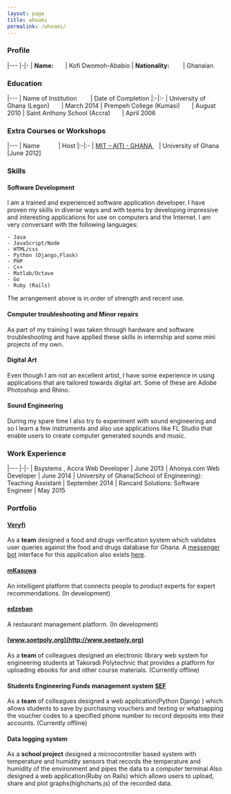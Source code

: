 ```yaml
---
layout: page
title: whoami
permalink: /whoami/
---
```


### Profile

|---
|-|-
| **Name:** &nbsp;&nbsp;&nbsp;&nbsp;&nbsp;&nbsp;| Kofi Dwomoh-Ababio
| **Nationality:** &nbsp;&nbsp;&nbsp;&nbsp;&nbsp;&nbsp; | Ghanaian


### Education

|---
| Name of Institution &nbsp;&nbsp;&nbsp;&nbsp;&nbsp;&nbsp; | Date of Completion
|:-|:-
| University of Ghana (Legon) &nbsp;&nbsp;&nbsp;&nbsp;&nbsp;&nbsp;| March 2014
| Prempeh College (Kumasi) 	  &nbsp;&nbsp;&nbsp;&nbsp;&nbsp;&nbsp;| August 2010
| Saint Anthony School (Accra) &nbsp;&nbsp;&nbsp;&nbsp;&nbsp;&nbsp;| April 2006
					
				
				
			

### Extra Courses or Workshops

|---
| Name &nbsp;&nbsp;&nbsp;&nbsp;&nbsp;&nbsp; &nbsp;&nbsp;&nbsp;| Host
|:-|:-
| [MIT – AITI - GHANA ](http://gsl.mit.edu/project/89/)&nbsp;&nbsp;&nbsp;| University of Ghana [June 2012]


### Skills

#### Software Development
I am a trained and experienced software application developer. I have proven my skills in diverse ways and with teams by developing impressive and interesting applications for use on computers and the Internet. I am very conversant with the following languages:

	- Java
	- JavaScript/Node
	- HTML/css
	- Python (Django,Flask)
	- PHP
	- C++
	- Matlab/Octave
	- Go
	- Ruby (Rails)

The arrangement above is in order of strength and recent use.

#### Computer troubleshooting and Minor repairs
As part of my training I was taken through hardware and software troubleshooting and have applied these skills in internship and some mini projects of my own.

#### Digital Art
Even though I am not an excellent artist, I have some experience in using applications that are tailored towards digital art. Some of these are Adobe Photoshop and Rhino.

#### Sound Engineering
During my spare time I also try to experiment with sound engineering and so I learn a few instruments and also use applications like FL Studio that enable users to create computer generated sounds and music.

### Work Experience

|---
|-|-
| Bsystems ,  Accra Web Developer | June 2013
| Ahonya.com Web Developer | June 2014
| University of Ghana(School of  Engineering): Teaching Assistant | September 2014
| Rancard Solutions: Software Engineer | May 2015

### Portfolio

#### [Veryfi](https://veryfi.herokuapp.com)
As a **team** designed a food and drugs verification system which validates user queries against the food and drugs database for Ghana. A [messenger bot](https://m.me/739899899512863) interface for this application also exists [here](https://m.me/739899899512863).

#### [mKasuwa](https://mkasuwa.herokuapp.com)
An intelligent platform that connects people to product experts for expert recommendations. (In development)

#### [edzeban](https://edzeban.herokuapp.com)
A restaurant management platform. (In development)


#### [www.soetpoly.org](http://www.soetpoly.org)
As a **team**  of colleagues  designed an electronic library web system for engineering students at Takoradi Polytechnic that provides a platform for uploading ebooks for and other course materials. (Currently offline)

#### Students Engineering Funds management system [SEF](https://sef.scrybaweb.com/)
As a **team**  of colleagues  designed a  web application(Python Django ) which allows students to save by purchasing vouchers and texting or whatsapping the voucher codes to a specified phone number to record deposits into their accounts. (Currently offline)

#### Data logging system
As a **school project** designed a microcontroller based system with temperature and humidity sensors that records the temperature and humidity of the environment and pipes the data to a computer terminal
Also designed a web application(Ruby on Rails) which allows users to upload, share and plot graphs(highcharts.js) of the recorded data.
                           


